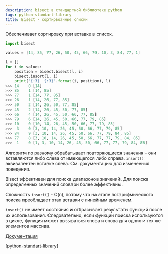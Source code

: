 ```yaml
---
description: bisect в стандартной библиотеке python
tags: python-standart-library
title: Bisect - сортирвоанные списки
---
```

Обеспечивает сортировку при вставке в список.

```python
import bisect

values = [14, 85, 77, 26, 50, 45, 66, 79, 10, 3, 84, 77, 1]

l = []
for i in values:
    position = bisect.bisect(l, i)
    bisect.insort(l, i)
    print('{:3}  {:3}'.format(i, position), l)
>>> 14    0 [14]
>>> 85    1 [14, 85]
>>> 77    1 [14, 77, 85]
>>> 26    1 [14, 26, 77, 85]
>>> 50    2 [14, 26, 50, 77, 85]
>>> 45    2 [14, 26, 45, 50, 77, 85]
>>> 66    4 [14, 26, 45, 50, 66, 77, 85]
>>> 79    6 [14, 26, 45, 50, 66, 77, 79, 85]
>>> 10    0 [10, 14, 26, 45, 50, 66, 77, 79, 85]
>>>  3    0 [3, 10, 14, 26, 45, 50, 66, 77, 79, 85]
>>> 84    9 [3, 10, 14, 26, 45, 50, 66, 77, 79, 84, 85]
>>> 77    8 [3, 10, 14, 26, 45, 50, 66, 77, 77, 79, 84, 85]
>>>  1    0 [1, 3, 10, 14, 26, 45, 50, 66, 77, 77, 79, 84, 85]
```

Алгоритм по разному обрабатывает повторяющиеся значения - они вставляются либо слева от имеющегося либо справа. `insort()` эквивалентен вставке слева. См. документацию для изменеения поведения.

Bisect эффективен для поиска диапазонов значений. Для поиска определенных значений словари более эффективны.

Сложность `insort()` - O(n), потому что на этапе логарифмического поиска преобладает этап вставки с линейным временем.

`insort()` не имеет состояния и отбрасывает результаты функций после их использования. Следовательно, если функции поиска используются в цикле, функция может вызываться снова и снова для одних и тех же элементов массива.

[Документация](https://docs.python.org/3/library/bisect.html?highlight=bisect#module-bisect)

[[python-standart-library]]

[//begin]: # "Autogenerated link references for markdown compatibility"
[python-standart-library]: ../lists/python-standart-library "Стандартная библиотека python и полезные ресурсы"
[//end]: # "Autogenerated link references"
